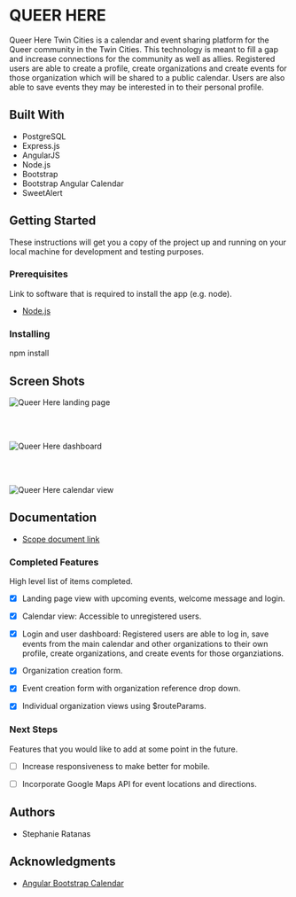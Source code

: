 # QUEER HERE

Queer Here Twin Cities is a calendar and event sharing platform for the Queer community in the Twin Cities. This technology is meant to fill a gap and increase connections for the community as well as allies. Registered users are able to create a profile, create organizations and create events for those organization which will be shared to a public calendar. Users are also able to save events they may be interested in to their personal profile.

## Built With

 - PostgreSQL
 - Express.js
 - AngularJS
 - Node.js
 - Bootstrap
 - Bootstrap Angular Calendar
 - SweetAlert

## Getting Started

These instructions will get you a copy of the project up and running on your local machine for development and testing purposes.

### Prerequisites

Link to software that is required to install the app (e.g. node).

- [Node.js](https://nodejs.org/en/)


### Installing

npm install

<!-- ```sql
CREATE TABLE "users" (
  "id" serial primary key,
  "username" varchar(80) not null UNIQUE,
  "password" varchar(240) not null
);
``` -->

## Screen Shots

![Queer Here landing page](https://github.com/sratanas/QUEER-HERE/blob/master/server/public/images/RMlandingpage.png "Queer Here landing page")

<br>
<br>

![Queer Here dashboard](https://github.com/sratanas/QUEER-HERE/blob/master/server/public/images/RMdashboard.png "Queer Here dashboard")

<br>
<br>

![Queer Here calendar view](https://github.com/sratanas/QUEER-HERE/blob/master/server/public/images/RMcalendar.png "Queer Here calendar view")

## Documentation

- [Scope document link](https://docs.google.com/document/d/1mGqVfGeI1fdaY95IRJfQjhZ6Utr7szkXV60pcUBPrhg/edit?usp=sharing)

### Completed Features

High level list of items completed.

- [x] Landing page view with upcoming events, welcome message and login.
- [x] Calendar view: Accessible to unregistered users.
- [x] Login and user dashboard: Registered users are able to log in, save events from the main calendar and other organizations to their own profile, create organizations, and create events for those organziations.
- [x] Organization creation form.
- [x] Event creation form with organization reference drop down.
- [x] Individual organization views using $routeParams.



### Next Steps

Features that you would like to add at some point in the future.

- [ ] Increase responsiveness to make better for mobile.
- [ ] Incorporate Google Maps API for event locations and directions.


## Authors

* Stephanie Ratanas


## Acknowledgments

* [Angular Bootstrap Calendar](https://github.com/mattlewis92/angular-bootstrap-calendar)
